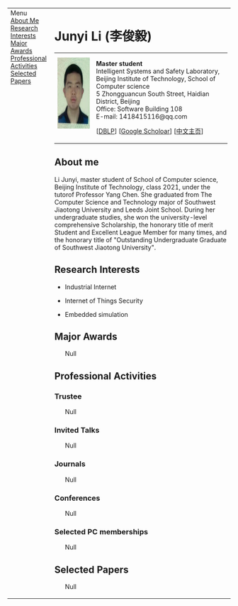 <link rel="stylesheet" href="./files/jemdoc.css" type="text/css">
<title>Junyi Li (李俊毅)</title>
</head>
<body>
<table summary="Table for page layout." id="tlayout">
<tbody><tr valign="top">
<td id="layout-menu">
<div class="menu-category">Menu</div>
<div class="menu-item"><a href="#bio">About Me</a></div>
<div class="menu-item"><a href="#interests">Research Interests</a></div>
<div class="menu-item"><a href="#awards">Major Awards</a></div>
<div class="menu-item"><a href="#activities">Professional Activities</a></div>
<div class="menu-item"><a href="#papers">Selected Papers</a></div>
</td>
<td id="layout-content">
<div id="toptitle">
<h1>Junyi Li (李俊毅) </h1>
</div>
<table class="imgtable"><tbody><tr><td>
<a href=""><img src="./zhengjianzhao.jpg" alt="alt text" height="160px"></a>&nbsp;</td>
<td align="left"><p><b>Master student</b><br>
Intelligent Systems and Safety Laboratory,<br>
Beijing Institute of Technology, School of Computer science <br>
5 Zhongguancun South Street, Haidian District, Beijing <br>
Office: Software Building 108 <br> 
E-mail: 1418415116@qq.com</p>
<p>[<a href="https://dblp.org/pid/08/7259.html">DBLP</a>]	[<a href="https://scholar.google.com/citations?user=DuLgpaQAAAAJ&hl=en">Google Scholoar</a>]	[<a href="./index.md">中文主页</a>]</p>
</td></tr></tbody></table>
<div id="bio">
<h2>About me</h2>
<p>Li Junyi, master student of School of Computer science, Beijing Institute of Technology, class 2021, under the tutorof Professor Yang Chen. She graduated from The Computer Science and Technology major of Southwest Jiaotong University and Leeds Joint School. During her undergraduate studies, she won the university-level comprehensive Scholarship, the honorary title of merit Student and Excellent League Member for many times, and the honorary title of "Outstanding Undergraduate Graduate of Southwest Jiaotong University".</p>
</div>

<div id="interests">
<h2>Research Interests</h2>
<ul>
<li><p>Industrial Internet</p>
</li>
<li><p>Internet of Things Security</p>
</li>
<li><p>Embedded simulation</p>
</li>
</ul>
</div>

<div id="awards">	
<h2>Major Awards</h2>
<ul>
Null
</ul>
</div>

<div id="activities">
<h2>Professional Activities</h2>	

<h3>Trustee</h3>
<ul>
Null
</ul>

<h3>Invited Talks</h3>
<ul>
Null
</ul>

<h3>Journals</h3>
<ul>
Null
</ul>

<h3>Conferences</h3>
<ul>
Null
</ul>

<h3>Selected PC memberships</h3>
<ul>
Null
</ul>

</div>


<div id="papers">
<h2>Selected Papers</h2>
<ol>
Null
</ol>
